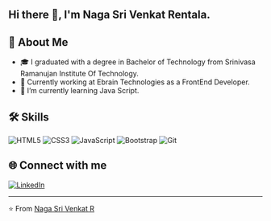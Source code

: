 ## Hi there 👋, I'm Naga Sri Venkat Rentala.


## 🚀 About Me

- 🎓 I graduated with a degree in Bachelor of Technology from Srinivasa Ramanujan Institute Of Technology.
- 💼 Currently working at Ebrain Technologies as a FrontEnd Developer.
-  🌱 I’m currently learning Java Script.

## 🛠 Skills

![HTML5](https://img.shields.io/badge/-HTML5-E34F26?logo=html5&logoColor=white) ![CSS3](https://img.shields.io/badge/-CSS3-1572B6?logo=css3&logoColor=white) ![JavaScript](https://img.shields.io/badge/-JavaScript-F7DF1E?logo=javascript&logoColor=black) ![Bootstrap](https://img.shields.io/badge/-Bootstrap-7952B3?logo=bootstrap&logoColor=white)  ![Git](https://img.shields.io/badge/-Git-F05032?logo=git&logoColor=white)

## 🌐 Connect with me

[![LinkedIn](https://img.shields.io/badge/LinkedIn-blue?style=flat&logo=linkedin&labelColor=blue)](https://www.linkedin.com/in/nagasri-venkat-r-a50402217/)

---

⭐️ From [Naga Sri Venkat R](https://github.com/NagaSriVenkatR)
